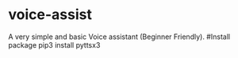 # voice-assist
A very simple and basic Voice assistant (Beginner Friendly).
#Install package 
pip3 install pyttsx3
